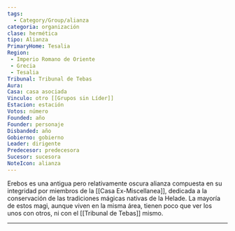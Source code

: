 ```yaml
---
tags:
  - Category/Group/alianza
categoria: organización
clase: hermética
tipo: Alianza
PrimaryHome: Tesalia 
Region:
 - Imperio Romano de Oriente 
 - Grecia 
 - Tesalia 
Tribunal: Tribunal de Tebas 
Aura: 
Casa: casa asociada
Vinculo: otro [[Grupos sin Líder]]
Estacion: estación
Votos: número
Founded: año
Founder: personaje
Disbanded: año
Gobierno: gobierno
Leader: dirigente
Predecesor: predecesora
Sucesor: sucesora
NoteIcon: alianza
---
```


Erebos es una antigua pero relativamente oscura alianza compuesta en su integridad por miembros de la [[Casa Ex-Miscellanea]], dedicada a la conservación de las tradiciones mágicas nativas de la Helade. La mayoría de estos magi, aunque viven en la misma área, tienen poco que ver los unos con otros, ni con el [[Tribunal de Tebas]] mismo.

---